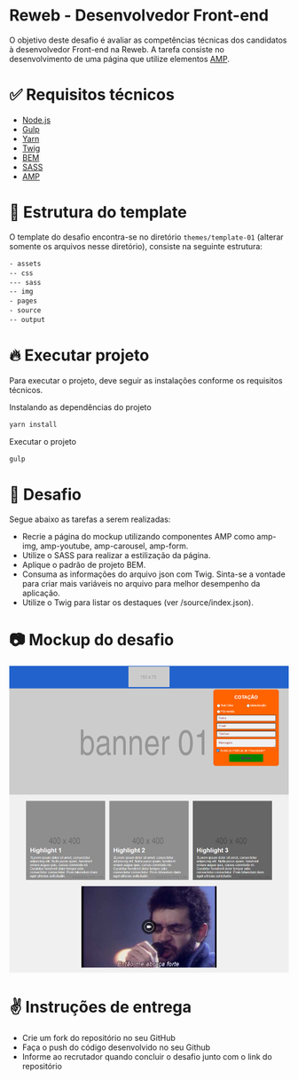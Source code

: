 # Reweb - Desenvolvedor Front-end

O objetivo deste desafio é avaliar as competências técnicas dos candidatos à desenvolvedor Front-end na Reweb. A tarefa consiste no desenvolvimento de uma página que utilize elementos [AMP](https://amp.dev/).

# ✅ Requisitos técnicos

- [Node.js](https://nodejs.org/en/)
- [Gulp](https://gulpjs.com/)
- [Yarn](https://yarnpkg.com/en/)
- [Twig](https://twig.symfony.com/)
- [BEM](http://getbem.com/)
- [SASS](https://sass-lang.com/)
- [AMP](https://amp.dev/)

# 📝 Estrutura do template

O template do desafio encontra-se no diretório `themes/template-01` (alterar somente os arquivos nesse diretório), consiste na seguinte estrutura:

```html
- assets
-- css
--- sass
-- img
- pages
- source
-- output
```

# 🔥 Executar projeto 

Para executar o projeto, deve seguir as instalações conforme os requisitos técnicos.

Instalando as dependências do projeto

```bash
yarn install
```

Executar o projeto

```bash
gulp
```

# 💪 Desafio 

Segue abaixo as tarefas a serem realizadas:

- Recrie a página do mockup utilizando componentes AMP como amp-img, amp-youtube, amp-carousel, amp-form.
- Utilize o SASS para realizar a estilização da página.
- Aplique o padrão de projeto BEM.
- Consuma as informações do arquivo json com Twig. Sinta-se a vontade para criar mais variáveis no arquivo para melhor desempenho da aplicação.
- Utilize o Twig para listar os destaques (ver /source/index.json).

# 📷 Mockup do desafio

![Screenshot](screenshot.png)

# ✌️ Instruções de entrega

- Crie um fork do repositório no seu GitHub
- Faça o push do código desenvolvido no seu Github
- Informe ao recrutador quando concluir o desafio junto com o link do repositório
